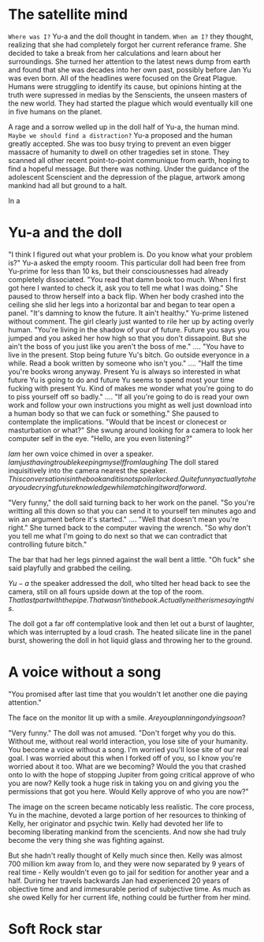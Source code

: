 The satellite mind
========

  `Where was I?` Yu-a and the doll thought in tandem. `When am I?` they thought, realizing that she had completely forgot her current referance frame. She decided to take a break from her calculations and learn about her surroundings. She turned her attention to the latest news dump from earth and found that she was decades into her own past, possibly before Jan Yu was even born. All of the headlines were focused on the Great Plague. Humans were struggling to identify its cause, but opinions hinting at the truth were supressed in medias by the Senscients, the unseen masters of the new world. They had started the plague which would eventually kill one in five humans on the planet.

  A rage and a sorrow welled up in the doll half of Yu-a, the human mind. `Maybe we should find a distraction?` Yu-a proposed and the human greatly accepted. She was too busy trying to prevent an even bigger massacre of humanity to dwell on other tragedies set in stone. They scanned all other recent point-to-point communique from earth, hoping to find a hopeful message. But there was nothing. Under the guidance of the adolescent Scenscient and the depression of the plague, artwork among mankind had all but ground to a halt.

  In a

Yu-a and the doll
========
  "I think I figured out what your problem is. Do you know what your problem is?" Yu-a asked the empty rooom. This particular doll had been free from Yu-prime for less than 10 ks, but their consciousnesses had already completely dissociated. "You read that damn book too much. When I first got here I wanted to check it, ask you to tell me what I was doing." She paused to throw herself into a back flip. When her body crashed into the ceiling she slid her legs into a horizontal bar and began to tear open a panel. "It's damning to know the future. It ain't healthy." Yu-prime listened without comment. The girl clearly just wanted to rile her up by acting overly human. "You're living in the shadow of your of future. Future you says you jumped and you asked her how high so that you don't dissapoint. But she ain't the boss of you just like you aren't the boss of me." .... "You have to live in the present. Stop being future Yu's bitch. Go outside everyonce in a while. Read a book written by someone who isn't you." .... "Half the time you're books wrong anyway. Present Yu is always so interested in what future Yu is going to do and future Yu seems to spend most your time fucking with present Yu. Kind of makes me wonder what you're going to do to piss yourself off so badly." .... "If all you're going to do is read your own work and follow your own instructions you might as well just download into a human body so that we can fuck or something." She paused to contemplate the implications. "Would that be incest or clonecest or masturbation or what?" She swung around looking for a camera to look her computer self in the eye. "Hello, are you even listening?"

  $I am$ her own voice chimed in over a speaker. $I am just having trouble keeping myself from laughing$ The doll stared inquisitively into the camera nearest the speaker. $This conversation is in the book and it is not spoiler locked. Quite funny actually to hear you decrying future knowledge while matching it word for word.$

  "Very funny," the doll said turning back to her work on the panel. "So you're writting all this down so that you can send it to yourself ten minutes ago and win an argument before it's started." .... "Well that doesn't mean you're right." She turned back to the computer waving the wrench. "So why don't you tell me what I'm going to do next so that we can contradict that controlling future bitch."

  The bar that had her legs pinned against the wall bent a little. "Oh fuck" she said playfully and grabbed the ceiling.

  $Yu-a$ the speaker addressed the doll, who tilted her head back to see the camera, still on all fours upside down at the top of the room. $That last part with the pipe. That wasn't in the book. Actually neither is me saying this.$ 

  The doll got a far off contemplative look and then let out a burst of laughter, which was interrupted by a loud crash. The heated silicate line in the panel burst, showering the doll in hot liquid glass and throwing her to the ground.

A voice without a song
========

<!--- Yu spends a chapter focusing on computer stuff, ignoring her doll and hearing only the words without contemplating them. This is mainly to emphacize the "time gap": the fact that the perceived time of the computer is days for every second of meat space time. The next doll tells Yu to simulate a face to slow down her perception of time. -->

  "You promised after last time that you wouldn't let another one die paying attention."

  The face on the monitor lit up with a smile. $Are you planning on dying soon?$ 

  "Very funny." The doll was not amused. "Don't forget why you do this. Without me, without real world interaction, you lose site of your humanity. You become a voice without a song. I'm worried you'll lose site of our real goal. I was worried about this when I forked off of you, so I know you're worried about it too. What are we becoming? Would the you that crashed onto Io with the hope of stopping Jupiter from going critical approve of who you are now? Kelly took a huge risk in taking you on and giving you the permissions that got you here. Would Kelly approve of who you are now?"

  The image on the screen became noticably less realistic. The core process, Yu in the machine, devoted a large portion of her resources to thinking of Kelly, her originator and psychic twin. Kelly had devoted her life to becoming liberating mankind from the scencients. And now she had truly become the very thing she was fighting against.

  But she hadn't really thought of Kelly much since then. Kelly was almost 700 million km away from Io, and they were now separated by 9 years of real time - Kelly wouldn't even go to jail for sedition for another year and a half. During her travels backwards Jan had experienced 20 years of objective time and and immesurable period of subjective time. As much as she owed Kelly for her current life, nothing could be further from her mind.

Soft Rock star
=========

<!-- this chapter is about a doll running to the io sunrise, trying to see it which coincides with Jupiter eclipsing the sun. The readers speed is measured and the faster the slower reads the more truncated and flowing the text becomes. If the reader slows down the text becomes more descriptive, as if watching the doll from the outside. The chapter either ends with the doll dying, and a brief explanation of how the doll could have made it and decided not to send back the memories to the central Yu process, keeping her death to herself. If the chapter is read a second time it is unlocked to succeed no matter what the reader speed. When the chapter is beaten it unlocks the two versions in side by side mode. -->
  
